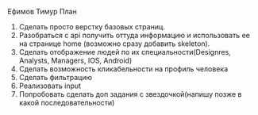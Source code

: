 Ефимов Тимур
План
1. Сделать просто верстку базовых страниц.
2. Разобраться с api получить оттуда информацию и использовать ее на странице home (возможно сразу добавить skeleton).
3. Сделать отображение людей по их специальности(Designres, Analysts, Managers, IOS, Android)
4. Сделать возможность кликабельности на профиль человека
4. Сделать фильтрацию
5. Реализовать input
6. Попробовать сделать доп задания с звездочкой(напишу позже в какой последовательности)